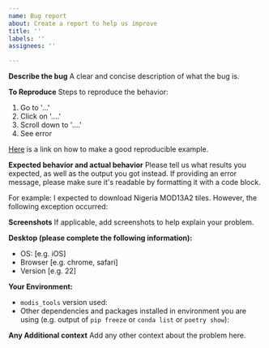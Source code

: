 ```yaml
---
name: Bug report
about: Create a report to help us improve
title: ''
labels: ''
assignees: ''

---
```


**Describe the bug**
A clear and concise description of what the bug is.

**To Reproduce**
Steps to reproduce the behavior:
1. Go to '...'
2. Click on '....'
3. Scroll down to '....'
4. See error

[Here](https://stackoverflow.com/help/minimal-reproducible-example) is a link on how to make a good reproducible example.

**Expected behavior and actual behavior**
Please tell us what results you expected, as well as the output you got instead. If providing an error message, please make sure it's readable by formatting it with a code block.

For example: I expected to download Nigeria MOD13A2 tiles. However, the following exception occurred:

**Screenshots**
If applicable, add screenshots to help explain your problem.

**Desktop (please complete the following information):**
 - OS: [e.g. iOS]
 - Browser [e.g. chrome, safari]
 - Version [e.g. 22]

**Your Environment:**
- `modis_tools` version used:
-  Other dependencies and packages installed in environment you are using (e.g. output of `pip freeze` or `conda list` or `poetry show`):

**Any Additional context**
Add any other context about the problem here.

